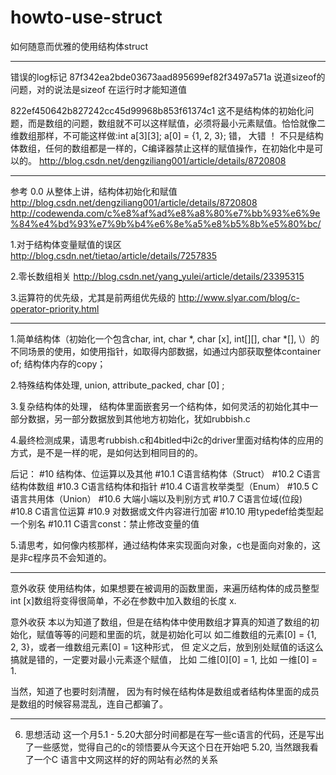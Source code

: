 # howto-use-struct
如何随意而优雅的使用结构体struct

-----------------------------------------------------------------------------------------
错误的log标记
87f342ea2bde03673aad895699ef82f3497a571a
说道sizeof的问题，对的说法是sizeof 在运行时才能知道值

822ef450642b827242cc45d99968b853f61374c1
这不是结构体的初始化问题，而是数组的问题，数组就不可以这样赋值，必须将最小元素赋值。恰恰就像二维数组那样，不可能这样做:int a[3][3]; a[0] = {1, 2, 3}; 错， 大错 ！
不只是结构体数组，任何的数组都是一样的，C编译器禁止这样的赋值操作，在初始化中是可以的。
http://blog.csdn.net/dengziliang001/article/details/8720808

-------------------------------------------------------------------------------------------
参考
0.0 从整体上讲，结构体初始化和赋值
http://blog.csdn.net/dengziliang001/article/details/8720808
http://codewenda.com/c%e8%af%ad%e8%a8%80%e7%bb%93%e6%9e%84%e4%bd%93%e7%9b%b4%e6%8e%a5%e8%b5%8b%e5%80%bc/

1.对于结构体变量赋值的误区
http://blog.csdn.net/tietao/article/details/7257835

2.零长数组相关
http://blog.csdn.net/yang_yulei/article/details/23395315

3.运算符的优先级，尤其是前两组优先级的
http://www.slyar.com/blog/c-operator-priority.html

---------------------------------------------------------------------------------------------
1.简单结构体（初始化一个包含char, int, char \*, char [x], int[][], char \*[], \）的不同场景的使用，如使用指针，如取得内部数据，如通过内部获取整体container of; 结构体内存的copy；

2.特殊结构体处理, union, attribute\_packed, char [0] ;

3.复杂结构体的处理， 结构体里面嵌套另一个结构体，如何灵活的初始化其中一部分数据，另一部分数据放到其他地方初始化，犹如rubbish.c

4.最终检测成果，请思考rubbish.c和4bitled中i2c的driver里面对结构体的应用的方式，是不是一样的呢，是如何达到相同目的的。

后记：
#10 结构体、位运算以及其他
#10.1 C语言结构体（Struct）
#10.2 C语言结构体数组
#10.3 C语言结构体和指针
#10.4 C语言枚举类型（Enum）
#10.5 C语言共用体（Union）
#10.6 大端小端以及判别方式
#10.7 C语言位域(位段)
#10.8 C语言位运算
#10.9 对数据或文件内容进行加密
#10.10 用typedef给类型起一个别名
#10.11 C语言const：禁止修改变量的值

5.请思考，如何像内核那样，通过结构体来实现面向对象，c也是面向对象的，这是非c程序员不会知道的。

---------------------------------------------------------------------------------
意外收获
使用结构体，如果想要在被调用的函数里面，来遍历结构体的成员整型int [x]数组将变得很简单，不必在参数中加入数组的长度 x.

意外收获
本以为知道了数组，但是在结构体中使用数组才算真的知道了数组的初始化，赋值等等的问题和里面的坑，就是初始化可以 如二维数组的元素[0] = {1, 2, 3}，或者一维数组元素[0] = 1这种形式， 但
定义之后，放到别处赋值的话这么搞就是错的，一定要对最小元素逐个赋值， 比如 二维[0][0] = 1, 比如 一维[0] = 1.

当然，知道了也要时刻清醒， 因为有时候在结构体是数组或者结构体里面的成员是数组的时候容易混乱，连自己都骗了。


--------------------------------------------------------------------------------
6. 思想活动
这一个月5.1 - 5.20大部分时间都是在写一些c语言的代码，还是写出了一些感觉，觉得自己的c的领悟要从今天这个日在开始吧 5.20, 当然跟我看了一个C 语言中文网这样的好的网站有必然的关系
